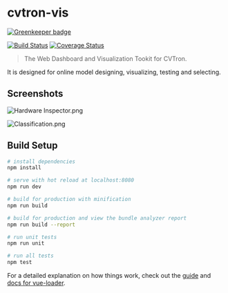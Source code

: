 # cvtron-vis

[![Greenkeeper badge](https://badges.greenkeeper.io/cv-group/cvtron-vis.svg)](https://greenkeeper.io/)

[![Build Status](https://travis-ci.org/cv-group/cvtron-vis.svg?branch=master)](https://travis-ci.org/cv-group/cvtron-vis)
[![Coverage Status](https://coveralls.io/repos/github/cv-group/cvtron-vis/badge.svg?branch=master)](https://coveralls.io/github/cv-group/cvtron-vis?branch=master)

> The Web Dashboard and Visualization Tookit for CVTron.

It is designed for online model designing, visualizing, testing and selecting.

## Screenshots
![Hardware Inspector.png](https://i.loli.net/2018/03/11/5aa4de8f803fe.png)

![Classification.png](https://i.loli.net/2018/03/11/5aa4de9044ee9.png)

## Build Setup

``` bash
# install dependencies
npm install

# serve with hot reload at localhost:8080
npm run dev

# build for production with minification
npm run build

# build for production and view the bundle analyzer report
npm run build --report

# run unit tests
npm run unit

# run all tests
npm test
```

For a detailed explanation on how things work, check out the [guide](http://vuejs-templates.github.io/webpack/) and [docs for vue-loader](http://vuejs.github.io/vue-loader).
